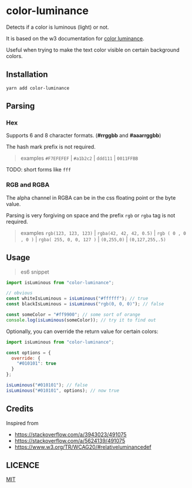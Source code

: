 # color-luminance

Detects if a color is luminous (light) or not.

It is based on the w3 documentation for [color luminance](https://www.w3.org/TR/WCAG20/#relativeluminancedef).

Useful when trying to make the text color visible on certain background colors.

## Installation

`yarn add color-luminance`

## Parsing

### Hex

Supports 6 and 8 character formats. (**#rrggbb** and **#aaarrggbb**)

The hash mark prefix is not required.

> examples
> `#F7EFEFEF` | `#a1b2c2` | `ddd111` | `0011FFBB`

TODO: short forms like `fff`

### RGB and RGBA

The alpha channel in RGBA can be in the css floating point or the byte value.

Parsing is very forgiving on space and the prefix `rgb` or `rgba` tag is not required.

> examples
> `rgb(123, 123, 123)` | `rgba(42, 42, 42, 0.5)` | `rgb ( 0 , 0 , 0 )` | `rgba( 255, 0, 0, 127 )` | `(0,255,0)` | `(0,127,255,.5)`

## Usage

> es6 snippet

```javascript
import isLuminous from "color-luminance";

// obvious
const whiteIsLuminous = isLuminous("#ffffff"); // true
const blackIsLuminous = isLuminous("rgb(0, 0, 0)"); // false

const someColor = "#ff9900"; // some sort of orange
console.log(isLuminous(someColor)); // try it to find out
```

Optionally, you can override the return value for certain colors:

```javascript
import isLuminous from "color-luminance";

const options = {
  override: {
    "#010101": true
  }
};

isLuminous("#010101"); // false
isLuminous("#010101", options); // now true
```

## Credits

Inspired from

- https://stackoverflow.com/a/3943023/491075
- https://stackoverflow.com/a/5624139/491075
- https://www.w3.org/TR/WCAG20/#relativeluminancedef

## LICENCE

[MIT](./LICENCE)
